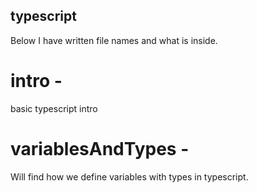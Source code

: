 ## typescript
 Below I have written file names and what is inside.
# intro - 
basic typescript intro 
# variablesAndTypes -
 Will find how we define variables with types in typescript.
